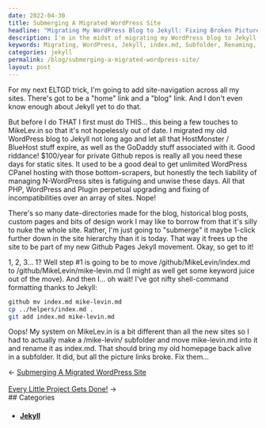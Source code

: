 ```yaml
---
date: 2022-04-30
title: Submerging A Migrated WordPress Site
headline: "Migrating My WordPress Blog to Jekyll: Fixing Broken Picture Links Along the Way"
description: I'm in the midst of migrating my WordPress blog to Jekyll and am running into a few issues. I'm moving the index.md file, making a subfolder, and renaming the file to index.md. While I've brought my old homepage back to life, I'm now dealing with broken picture links that I must fix. Follow my journey as I work through this process.
keywords: Migrating, WordPress, Jekyll, index.md, Subfolder, Renaming, Broken Picture Links, Site Hierarchy, Shell Commands, Homepage, Fixing
categories: jekyll
permalink: /blog/submerging-a-migrated-wordpress-site/
layout: post
---
```



For my next ELTGD trick, I'm going to add site-navigation across all my sites.
There's got to be a "home" link and a "blog" link. And I don't even know enough
about Jekyll yet to do that.

But before I do THAT I first must do THIS... this being a few touches to
MikeLev.in so that it's not hopelessly out of date. I migrated my old WordPress
blog to Jekyll not long ago and let all that HostMonster / BlueHost stuff
expire, as well as the GoDaddy stuff associated with it. Good riddance!
$100/year for private Github repos is really all you need these days for static
sites. It used to be a good deal to get unlimited WordPress CPanel hosting with
those bottom-scrapers, but honestly the tech liability of managing N-WordPress
sites is fatiguing and unwise these days. All that PHP, WordPress and Plugin
perpetual upgrading and fixing of incompatibilities over an array of sites.
Nope!

There's so many date-directories made for the blog, historical blog posts,
custom pages and bits of design work I may like to borrow from that it's silly
to nuke the whole site. Rather, I'm just going to "submerge" it maybe 1-click
further down in the site hierarchy than it is today. That way it frees up the
site to be part of my new Github Pages Jekyll movement. Okay, so get to it!

1, 2, 3... 1? Well step #1 is going to be to move /github/MikeLevin/index.md to
/github/MikeLevin/mike-levin.md (I might as well get some keyword juice out of
the move). And then I... oh wait! I've got nifty shell-command formatting
thanks to Jekyll:

```bash
github mv index.md mike-levin.md
cp ../helpers/index.md .
git add index.md mike-levin.md
```

Oops! My system on MikeLev.in is a bit different than all the new sites so I
had to actually make a /mike-levin/ subfolder and move mike-levin.md into it
and rename it as index.md. That should bring my old homepage back alive in a
subfolder. It did, but all the picture links broke. Fix them...


<div class="post-nav"><div class="post-nav-prev"><span class="arrow">&larr;&nbsp;</span><a href="/blog/submerging-a-migrated-wordpress-site">Submerging A Migrated WordPress Site</a></div> &nbsp; <div class="post-nav-next"><a href="/blog/every-little-project-gets-done">Every Little Project Gets Done!</a><span class="arrow">&nbsp;&rarr;</span></div></div>
## Categories

<ul>
<li><h4><a href='/jekyll/'>Jekyll</a></h4></li></ul>